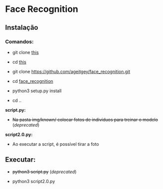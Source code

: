 # Face Recognition

## Instalação

### Comandos:

* git clone [this](https://github.com/diogogsilva/FaceRecognition/)

* cd [this](https://github.com/diogogsilva/FaceRecognition/)

* git clone https://github.com/ageitgey/face_recognition.git

* cd [face_recognition](https://github.com/ageitgey/face_recognition.git)

* python3 setup.py install

* cd ..

**script.py:**

* ~~Na pasta img/known/ colocar fotos de indivíduos para treinar o modelo~~ (*deprecated*)

**script2.0.py:**

* Ao executar a script, é possível tirar a foto

## Executar:

* ~~python3 script.py~~ (*deprecated*)

* python3 script2.0.py

